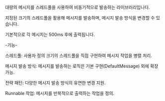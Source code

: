 대량의 메시지를 스레드풀을 사용하여 비동기적으로 발송하는 라이브러리입니다.<br> 


지정된 크기의 스레드풀을 활용해 메시지를 발송하며, 메시지 발송 방식을 변경할 수 있습니다.<br>


기본적으로 각 메시지는 500ms 후에 출력됩니다.<br>





-기능-<br>


스레드풀: 사용자 정의 크기의 스레드풀을 직접 구현하여 메시지 작업을 병렬 처리.<br>


메시지 발송 방식: 메시지를 발송하는 로직은 기본 구현(DefaultMessage) 외에 확장 가능.<br>


전략 패턴: 다양한 메시지 발송 방식의 유연한 변경 지원.<br>


Runnable 작업: 메시지를 반복적으로 출력하는 작업을 정의.<br>


